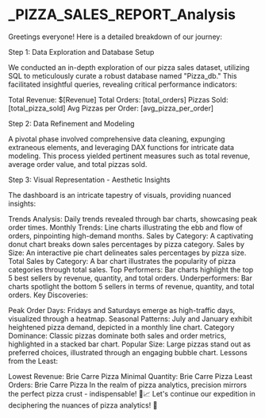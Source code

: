# _PIZZA_SALES_REPORT_Analysis


Greetings everyone! Here is a detailed breakdown of our journey:

Step 1: Data Exploration and Database Setup

We conducted an in-depth exploration of our pizza sales dataset, utilizing SQL to meticulously curate a robust database named "Pizza_db." This facilitated insightful queries, revealing critical performance indicators:

Total Revenue: $[Revenue]
Total Orders: [total_orders]
Pizzas Sold: [total_pizza_sold]
Avg Pizzas per Order: [avg_pizza_per_order]

Step 2: Data Refinement and Modeling

A pivotal phase involved comprehensive data cleaning, expunging extraneous elements, and leveraging DAX functions for intricate data modeling. This process yielded pertinent measures such as total revenue, average order value, and total pizzas sold.

Step 3: Visual Representation - Aesthetic Insights

The dashboard is an intricate tapestry of visuals, providing nuanced insights:

Trends Analysis: Daily trends revealed through bar charts, showcasing peak order times.
Monthly Trends: Line charts illustrating the ebb and flow of orders, pinpointing high-demand months.
Sales by Category: A captivating donut chart breaks down sales percentages by pizza category.
Sales by Size: An interactive pie chart delineates sales percentages by pizza size.
Total Sales by Category: A bar chart illustrates the popularity of pizza categories through total sales.
Top Performers: Bar charts highlight the top 5 best sellers by revenue, quantity, and total orders.
Underperformers: Bar charts spotlight the bottom 5 sellers in terms of revenue, quantity, and total orders.
Key Discoveries:

Peak Order Days: Fridays and Saturdays emerge as high-traffic days, visualized through a heatmap.
Seasonal Patterns: July and January exhibit heightened pizza demand, depicted in a monthly line chart.
Category Dominance: Classic pizzas dominate both sales and order metrics, highlighted in a stacked bar chart.
Popular Size: Large pizzas stand out as preferred choices, illustrated through an engaging bubble chart.
Lessons from the Least:

Lowest Revenue: Brie Carre Pizza
Minimal Quantity: Brie Carre Pizza
Least Orders: Brie Carre Pizza
In the realm of pizza analytics, precision mirrors the perfect pizza crust - indispensable! 🍕📈 Let's continue our expedition in deciphering the nuances of pizza analytics! 🚀
